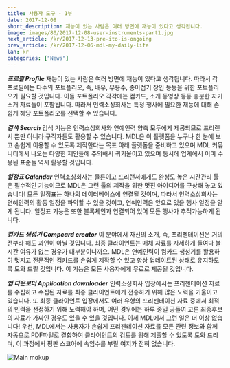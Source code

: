 ```yaml
---
title: 사용자 도구 - 1부
date: 2017-12-08
short_description: 재능이 있는 사람은 여러 방면에 재능이 있다고 생각됩니다.
image: images/80/2017-12-08-user-instruments-part1.jpg
next_article: /kr/2017-12-13-pre-ito-is-ongoing
prev_article: /kr/2017-12-06-mdl-my-daily-life
lan: kr
categories: ["News"]
---
```


***프로필 Profile***
재능이 있는 사람은 여러 방면에 재능이 있다고 생각됩니다. 따라서 각 프로필에는 다수의 포트폴리오, 즉, 배우, 무용수, 종이접기 장인 등등을 위한 포트폴리오가 필요할 것입니다. 이들 포트폴리오 각각에는 컴카드, 소개 동영상 등등 충분한 자기 소개 자료들이 포함됩니다. 따라서 인력소싱회사는 특정 행사에 필요한 재능에 대해 손쉽게 해당 포트폴리오를 선택할 수 있습니다. 

***검색 Search***
검색 기능은 인력소싱회사와 연예인력 양측 모두에게 제공되므로 프리랜서 뿐만 아니라 구직자들도 활용할 수 있습니다. MDL은 이 플랫폼을 누구나 한 눈에 보고 손쉽게 이용할 수 있도록 제작한다는 목표 아래 플랫폼을 준비하고 있으며 MDL 커뮤니티에서 나오는 다양한 제안들에 주의해서 귀기울이고 있으며 동시에 업계에서 이미 수용된 표준들 역시 활용할 것입니다. 

***일정표 Calendar***
인력소싱회사는 물론이고 프리랜서에게도 완성도 높은 시간관리 툴은 필수적인 기능이므로 MDL은 그런 툴의 제작을 위한 멋진 아이디어를 구상해 놓고 있습니다! 모든 일정표는 하나의 데이터베이스에 연결될 것이며, 따라서 인력소싱회사는 연예인력의 활동 일정을 파악할 수 있을 것이고, 연예인력은 앞으로 있을 행사 일정을 알게 됩니다. 일정표 기능은 또한 블록체인과 연결되어 있어 모든 행사가 추적가능하게 됩니다. 

***컴카드 생성기 Compcard creator***
이 분야에서 자신의 소개, 즉, 프리젠테이션은 거의 전부라 해도 과언이 아닐 것입니다. 최종 클라이언트는 매체 자료를 자세하게 들여다 볼 시간 여유가 없는 경우가 대부분이니까요. MDL은 연예인력이 컴카드 생성기를 활용하여 멋지고 전문적인 컴카드를 손쉽게 제작할 수 있고 항상 업데이트된 상태로 유지하도록 도와 드릴 것입니다. 이 기능은 모든 사용자에게 무료로 제공될 것입니다. 

***앱 다운로더 Application downloader***
인력소싱회사 입장에서는 프리젠테이션 자료를 수집하고 수집된 자료를 최종 클라이언트에게 전송하기 위해 많은 노력을 기울이고 있습니다. 또 최종 클라이언트 입장에서도 여러 유형의 프리젠테이션 자료 중에서 최적의 인력을 선정하기 위해 노력해야 하며, 어떤 경우에는 하루 종일 공들여 고른 최종후보의 자료가 가짜인 경우도 있을 수 있을 것입니다. 이제 MDL에서 그런 일은 더 이상 없습니다! 우선, MDL에서는 사용자가 손쉽게 프리젠테이션 자료를 모든 관련 정보와 함께 자동으로 PDF파일로 결합하여 클라이언트의 검토를 위해 제출할 수 있도록 도와 드리며, 이 과정에서 평판 스코어에 속임수를 부릴 여지가 전혀 없습니다.
 

![Main mokup](https://gateway.ipfs.io/ipfs/QmVy4G5JewzqyEkLa2XTsNxmHaKx1Az5JQ7g348xZncvHU/main%20mokup.jpg)
